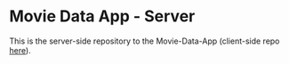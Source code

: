 # Movie Data App - Server

This is the server-side repository to the Movie-Data-App (client-side repo [here](https://github.com/nesarazui/movie-data-app)).
